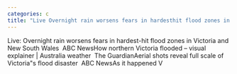 ```yaml
---
categories: c
title: "Live Overnight rain worsens fears in hardesthit flood zones in Victoria and New South Wales  ABC News"
---
```

Live: Overnight rain worsens fears in hardest-hit flood zones in Victoria and New South Wales&nbsp;&nbsp;ABC NewsHow northern Victoria flooded – visual explainer | Australia weather&nbsp;&nbsp;The GuardianAerial shots reveal full scale of Victoria"s flood disaster&nbsp;&nbsp;ABC NewsAs it happened V